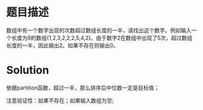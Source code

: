 # 题目描述

数组中有一个数字出现的次数超过数组长度的一半，请找出这个数字。例如输入一个长度为9的数组{1,2,3,2,2,2,5,4,2}。由于数字2在数组中出现了5次，超过数组长度的一半，因此输出2。如果不存在则输出0。

# Solution

依据partition函数，超过一半，那么排序后中位数一定是目标值；

注意验证性：如果不存在；如果输入数组为空;

